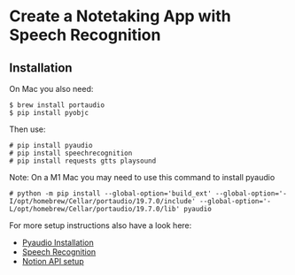 # Create a Notetaking App with Speech Recognition

## Installation

On Mac you also need:
```
$ brew install portaudio
$ pip install pyobjc

```

Then use:
```
# pip install pyaudio
# pip install speechrecognition
# pip install requests gtts playsound
```

Note: On a M1 Mac you may need to use this command to install pyaudio
```
# python -m pip install --global-option='build_ext' --global-option='-I/opt/homebrew/Cellar/portaudio/19.7.0/include' --global-option='-L/opt/homebrew/Cellar/portaudio/19.7.0/lib' pyaudio
```

For more setup instructions also have a look here:
- [Pyaudio Installation](http://people.csail.mit.edu/hubert/pyaudio/)
- [Speech Recognition](https://github.com/Uberi/speech_recognition)
- [Notion API setup](https://developers.notion.com/docs/getting-started)